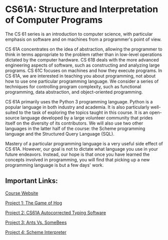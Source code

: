 # CS61A: Structure and Interpretation of Computer Programs

The CS 61 series is an introduction to computer science, with particular emphasis on software and on machines from a programmer's point of view.

CS 61A concentrates on the idea of abstraction, allowing the programmer to think in terms appropriate to the problem rather than in low-level operations dictated by the computer hardware.
CS 61B deals with the more advanced engineering aspects of software, such as constructing and analyzing large programs.
CS 61C focuses on machines and how they execute programs.
In CS 61A, we are interested in teaching you about programming, not about how to use one particular programming language. We consider a series of techniques for controlling program complexity, such as functional programming, data abstraction, and object-oriented programming.

CS 61A primarily uses the Python 3 programming language. Python is a popular language in both industry and academia. It is also particularly well-suited to the task of exploring the topics taught in this course. It is an open-source language developed by a large volunteer community that prides itself on the diversity of its contributors. We will also use two other languages in the latter half of the course: the Scheme programming language and the Structured Query Language (SQL).

Mastery of a particular programming language is a very useful side effect of CS 61A. However, our goal is not to dictate what language you use in your future endeavors. Instead, our hope is that once you have learned the concepts involved in programming, you will find that picking up a new programming language is but a few days' work.

## **Important Links:**

[Course Website](https://inst.eecs.berkeley.edu/~cs61a/fa19/) 

[Project 1: The Game of Hog](https://inst.eecs.berkeley.edu/~cs61a/fa19/proj/hog/)

[Project 2: CS61A Autocorrected Typing Software](https://inst.eecs.berkeley.edu/~cs61a/fa19/proj/cats/)

[Project 3: Ants Vs. SomeBees](https://inst.eecs.berkeley.edu/~cs61a/fa19/proj/ants/)

[Project 4: Scheme Interpreter](https://inst.eecs.berkeley.edu/~cs61a/fa19/proj/scheme_stubbed/)
